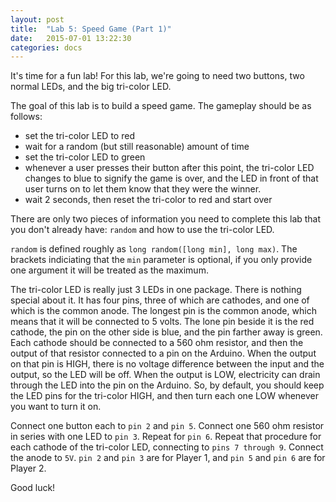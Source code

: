 ```yaml
---
layout: post
title:  "Lab 5: Speed Game (Part 1)"
date:   2015-07-01 13:22:30
categories: docs
---
```


It's time for a fun lab! For this lab, we're going to need two buttons, two normal LEDs, and the big tri-color LED.

The goal of this lab is to build a speed game. The gameplay should be as follows:
- set the tri-color LED to red
- wait for a random (but still reasonable) amount of time
- set the tri-color LED to green
- whenever a user presses their button after this point, the tri-color LED changes to blue to signify the game is over, and the LED in front of that user turns on to let them know that they were the winner.
- wait 2 seconds, then reset the tri-color to red and start over

There are only two pieces of information you need to complete this lab that you don't already have: `random` and how to use the tri-color LED.

`random` is defined roughly as `long random([long min], long max)`. The brackets indiciating that the `min` parameter is optional, if you only provide one argument it will be treated as the maximum.

The tri-color LED is really just 3 LEDs in one package. There is nothing special about it. It has four pins, three of which are cathodes, and one of which is the common anode. The longest pin is the common anode, which means that it will be connected to 5 volts. The lone pin beside it is the red cathode, the pin on the other side is blue, and the pin farther away is green. Each cathode should be connected to a 560 ohm resistor, and then the output of that resistor connected to a pin on the Arduino. When the output on that pin is HIGH, there is no voltage difference between the input and the output, so the LED will be off. When the output is LOW, electricity can drain through the LED into the pin on the Arduino. So, by default, you should keep the LED pins for the tri-color HIGH, and then turn each one LOW whenever you want to turn it on.

Connect one button each to `pin 2` and `pin 5`. Connect one 560 ohm resistor in series with one LED to `pin 3`. Repeat for `pin 6`. Repeat that procedure for each cathode of the tri-color LED, connecting to `pins 7 through 9`. Connect the anode to `5V`. `pin 2` and `pin 3` are for Player 1, and `pin 5` and `pin 6` are for Player 2.

Good luck!

